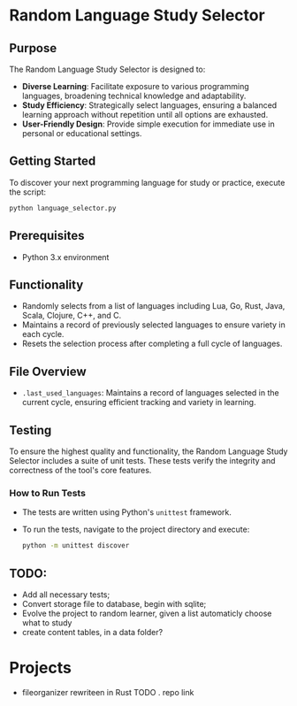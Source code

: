 # Random Language Study Selector

## Purpose
The Random Language Study Selector is designed to:
- **Diverse Learning**: Facilitate exposure to various programming languages, broadening technical knowledge and adaptability.
- **Study Efficiency**: Strategically select languages, ensuring a balanced learning approach without repetition until all options are exhausted.
- **User-Friendly Design**: Provide simple execution for immediate use in personal or educational settings.

## Getting Started
To discover your next programming language for study or practice, execute the script:

```bash
python language_selector.py
```

## Prerequisites
- Python 3.x environment

## Functionality
- Randomly selects from a list of languages including Lua, Go, Rust, Java, Scala, Clojure, C++, and C.
- Maintains a record of previously selected languages to ensure variety in each cycle.
- Resets the selection process after completing a full cycle of languages.

## File Overview
- `.last_used_languages`: Maintains a record of languages selected in the current cycle, ensuring efficient tracking and variety in learning.

## Testing
To ensure the highest quality and functionality, the Random Language Study Selector includes a suite of unit tests. These tests verify the integrity and correctness of the tool's core features.

### How to Run Tests
- The tests are written using Python's `unittest` framework.
- To run the tests, navigate to the project directory and execute:

  ```bash
  python -m unittest discover
  ```

## TODO:
* Add all necessary tests;
* Convert storage file to database, begin with sqlite;
* Evolve the project to random learner, given a list automaticly choose what to study
* create content tables, in a data folder?



# Projects
* fileorganizer rewriteen in Rust TODO . repo link
